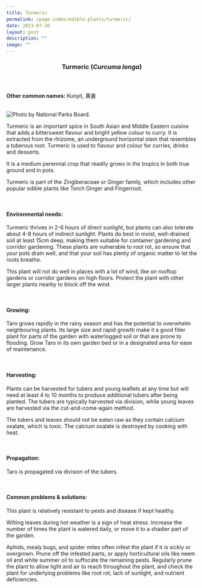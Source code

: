 ```yaml
---
title: Turmeric
permalink: /page-index/edible-plants/turmeric/
date: 2023-07-20
layout: post
description: ""
image: ""
---
```

<header>
	<h3>Turmeric (<em>Curcuma longa</em>)</h3>
</header>
	
<section>
	<p><strong>Other common names:</strong> Kunyit, 黄姜</p>
	<br>
</section>

<section>
	<img title="Photo by National Parks Board." src="![](/images/Plants/turmeric_ffw_2.jpeg)">
<p>Turmeric is an important spice in South Asian and Middle Eastern cuisine that adds a bittersweet flavour and bright yellow colour to curry. It is extracted from the rhizome, an underground horizontal stem that resembles a tuberous root. Turmeric is used to flavour and colour for curries, drinks and desserts. </p>
<p>It is a medium perennial crop that readily grows in the tropics in both true ground and in pots. </p>
<p>Turmeric is part of the Zingiberaceae or Ginger family, which includes other popular edible plants like Torch Ginger and Fingerroot.</p>       
	<br>
</section>

<section>
	<h4>Environmental needs:</h4>
<p>Turmeric thrives in 2-6 hours of direct sunlight, but plants can also tolerate about 4-8 hours of indirect sunlight. Plants do best in moist, well-drained soil at least 15cm deep, making them suitable for container gardening and corridor gardening. These plants are vulnerable to root rot, so ensure that your pots drain well, and that your soil has plenty of organic matter to let the roots breathe. </p>
<p>This plant will not do well in places with a lot of wind, like on rooftop gardens or corridor gardens on high floors. Protect the plant with other larger plants nearby to block off the wind.</p>
	<br>
</section>

<section>
	<h4>Growing:</h4>
	<p>Taro grows rapidly in the rainy season and has the potential to overwhelm neighbouring plants. Its large size and rapid growth make it a good filler plant for parts of the garden with waterlogged soil or that are prone to flooding. Grow Taro in its own garden bed or in a designated area for ease of maintenance. </p>
<br>
</section>

<section>
	<h4>Harvesting:</h4>
<p>Plants can be harvested for tubers and young leaflets at any time but will need at least 4 to 10 months to produce additional tubers after being planted.  The tubers are typically harvested via division, while young leaves are harvested via the cut-and-come-again method.</p>
<p>The tubers and leaves should not be eaten raw as they contain calcium oxalate, which is toxic. The calcium oxalate is destroyed by cooking with heat.</p>
	<br>
</section>

<section>
	<h4>Propagation:</h4>
	<p>Taro is propagated via division of the tubers. </p>
	<br>
</section>

<section>
	<h4>Common problems &amp; solutions:</h4>
	<p>This plant is relatively resistant to pests and disease if kept healthy.</p>
<p>Wilting leaves during hot weather is a sign of heat stress. Increase the number of times the plant is watered daily, or move it to a shadier part of the garden.</p>
<p>Aphids, mealy bugs, and spider mites often infest the plant if it is sickly or overgrown. Prune off the infested parts, or apply horticultural oils like neem oil and white summer oil to suffocate the remaining pests. Regularly prune the plant to allow light and air to reach throughout the plant, and check the plant for underlying problems like root rot, lack of sunlight, and nutrient deficiencies.</p>
<br>
</section>